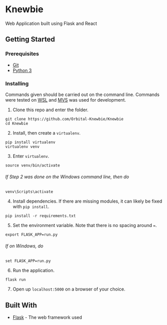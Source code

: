 # Knewbie
Web Application built using Flask and React

## Getting Started

### Prerequisites
* [Git](https://git-scm.com/)
* [Python 3](https://www.python.org/downloads/)
### Installing
Commands given should be carried out on the command line. Commands were tested on [WSL](https://docs.microsoft.com/en-us/windows/wsl/about) and [MVS](https://visualstudio.microsoft.com/vs/) was used for development.
1. Clone this repo and enter the folder.
```
git clone https://github.com/Orbital-Knewbie/Knewbie
cd Knewbie
```
2. Install, then create a `virtualenv`.
```
pip install virtualenv
virtualenv venv
```
3. Enter ```virtualenv```.
```
source venv/bin/activate
```
###### If Step 2 was done on the Windows command line, then do
```
venv\Scripts\activate
```
4. Install dependencies. If there are missing modules, it can likely be fixed with `pip install`.
```
pip install -r requirements.txt
```
5. Set the environment variable. Note that there is no spacing around `=`.
```
export FLASK_APP=run.py
```
###### If on Windows, do
```
set FLASK_APP=run.py
```
6. Run the application.
```
flask run
```
7. Open up `localhost:5000` on a browser of your choice.

## Built With

* [Flask](https://flask.palletsprojects.com/en/1.1.x/) - The web framework used
